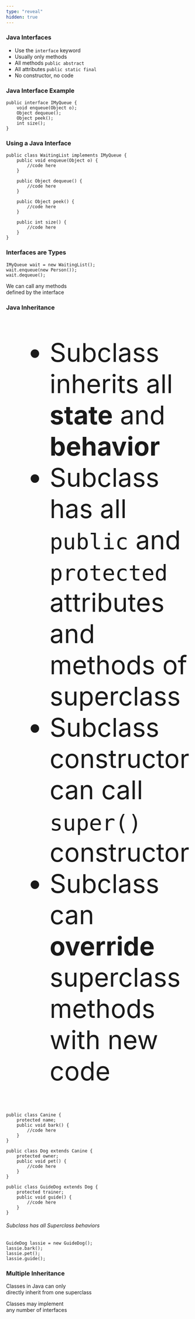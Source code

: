 ```yaml
---
type: "reveal"
hidden: true
---
```

<section>
    <h3>Java Interfaces</h3>
    <ul>
        <li>Use the <code>interface</code> keyword</li>
        <li>Usually only methods</li>
        <li>All methods <code>public abstract</code></li>
        <li>All attributes <code>public static final</code></li>
        <li>No constructor, no code</li>
    </ul>
</section>
<section>
    <h3>Java Interface Example</h3>
    <pre class="java"><code>public interface IMyQueue {
    void enqueue(Object o);
    Object dequeue();
    Object peek();
    int size();
}</code></pre>
</section>
<section>
    <h3>Using a Java Interface</h3>
    <pre class="java stretch"><code>public class WaitingList implements IMyQueue {
    public void enqueue(Object o) {
        //code here
    }<br>
    public Object dequeue() {
        //code here
    }<br>
    public Object peek() {
        //code here
    }<br>
    public int size() {
        //code here
    }
}</code></pre>
</section>
<section>
    <h3>Interfaces are Types</h3>
    <pre class="java"><code>IMyQueue wait = new WaitingList();
wait.enqueue(new Person());
wait.dequeue();</pre></code>
    <p>We can call any methods<br>defined by the interface</p>
</section>
<section>
    <h3>Java Inheritance</h3>
    <ul style="font-size: 70px;">
        <li>Subclass inherits all <b>state</b> and <b>behavior</b></li>
        <li>Subclass has all <code>public</code> and <code>protected</code> attributes and methods of superclass</li>
        <li>Subclass constructor can call <code>super()</code> constructor</li>
        <li>Subclass can <b>override</b> superclass methods with new code</li>
    </ul>
</section>
<section>
    <pre class="java stretch"><code>public class Canine {
    protected name;
    public void bark() {
        //code here
    }
}<br>
public class Dog extends Canine {
    protected owner;
    public void pet() {
        //code here
    }
}<br>
public class GuideDog extends Dog {
    protected trainer;
    public void guide() {
        //code here
    }
}</code></pre>
</section>
<section>
    <h6>Subclass has all Superclass behaviors</h6>
    <pre class="java"><code>GuideDog lassie = new GuideDog();
lassie.bark();
lassie.pet();
lassie.guide();</code></pre>
</section>
<section>
    <h3>Multiple Inheritance</h3>
    <p>Classes in Java can only<br>directly inherit from one superclass</p>
    <p>Classes may implement<br>any number of interfaces</p>
</section>